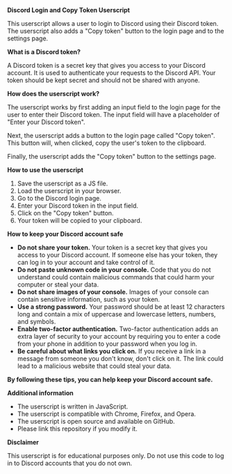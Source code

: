 
**Discord Login and Copy Token Userscript**

This userscript allows a user to login to Discord using their Discord token. The userscript also adds a "Copy token" button to the login page and to the settings page.

**What is a Discord token?**

A Discord token is a secret key that gives you access to your Discord account. It is used to authenticate your requests to the Discord API. Your token should be kept secret and should not be shared with anyone.

**How does the userscript work?**

The userscript works by first adding an input field to the login page for the user to enter their Discord token. The input field will have a placeholder of "Enter your Discord token".

Next, the userscript adds a button to the login page called "Copy token". This button will, when clicked, copy the user's token to the clipboard.

Finally, the userscript adds the "Copy token" button to the settings page.

**How to use the userscript**

1. Save the userscript as a JS file.
2. Load the userscript in your browser.
3. Go to the Discord login page.
4. Enter your Discord token in the input field.
5. Click on the "Copy token" button.
6. Your token will be copied to your clipboard.

**How to keep your Discord account safe**

* **Do not share your token.** Your token is a secret key that gives you access to your Discord account. If someone else has your token, they can log in to your account and take control of it.
* **Do not paste unknown code in your console.** Code that you do not understand could contain malicious commands that could harm your computer or steal your data.
* **Do not share images of your console.** Images of your console can contain sensitive information, such as your token.
* **Use a strong password.** Your password should be at least 12 characters long and contain a mix of uppercase and lowercase letters, numbers, and symbols.
* **Enable two-factor authentication.** Two-factor authentication adds an extra layer of security to your account by requiring you to enter a code from your phone in addition to your password when you log in.
* **Be careful about what links you click on.** If you receive a link in a message from someone you don't know, don't click on it. The link could lead to a malicious website that could steal your data.

**By following these tips, you can help keep your Discord account safe.**

**Additional information**

* The userscript is written in JavaScript.
* The userscript is compatible with Chrome, Firefox, and Opera.
* The userscript is open source and available on GitHub.
* Please link this repository if you modify it.

**Disclaimer**

This userscript is for educational purposes only. Do not use this code to log in to Discord accounts that you do not own.
